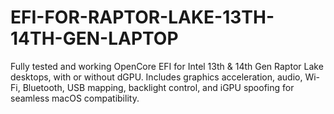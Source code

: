 # EFI-FOR-RAPTOR-LAKE-13TH-14TH-GEN-LAPTOP
Fully tested and working OpenCore EFI for Intel 13th &amp; 14th Gen Raptor Lake desktops, with or without dGPU. Includes graphics acceleration, audio, Wi-Fi, Bluetooth, USB mapping, backlight control, and iGPU spoofing for seamless macOS compatibility.
